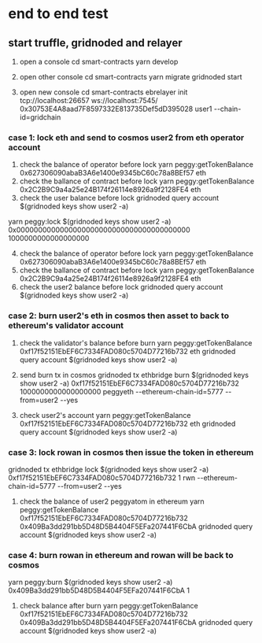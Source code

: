 
# end to end test
## start truffle, gridnoded and relayer
1. open a console
cd smart-contracts
yarn develop

2. open other console 
cd smart-contracts
yarn migrate
gridnoded start

1. open new console
cd smart-contracts
ebrelayer init tcp://localhost:26657 ws://localhost:7545/ 0x30753E4A8aad7F8597332E813735Def5dD395028 user1 --chain-id=gridchain

### case 1: lock eth and send to cosmos user2 from eth operator account
1. check the balance of operator before lock
yarn peggy:getTokenBalance  0x627306090abaB3A6e1400e9345bC60c78a8BEf57 eth
2. check the ballance of contract before lock
yarn peggy:getTokenBalance  0x2C2B9C9a4a25e24B174f26114e8926a9f2128FE4  eth
3. check the user balance before lock
gridnoded query account $(gridnoded keys show user2 -a)

yarn peggy:lock $(gridnoded keys show user2 -a) 0x0000000000000000000000000000000000000000 1000000000000000000

4. check the balance of operator before lock
yarn peggy:getTokenBalance  0x627306090abaB3A6e1400e9345bC60c78a8BEf57 eth
5. check the ballance of contract before lock
yarn peggy:getTokenBalance  0x2C2B9C9a4a25e24B174f26114e8926a9f2128FE4  eth
6. check the user2 balance before lock
gridnoded query account $(gridnoded keys show user2 -a)

### case 2: burn user2's eth in cosmos then asset to back to ethereum's validator account
1. check the validator's balance before burn
yarn peggy:getTokenBalance 0xf17f52151EbEF6C7334FAD080c5704D77216b732 eth
gridnoded query account $(gridnoded keys show user2 -a)

2. send burn tx in cosmos
gridnoded tx ethbridge burn $(gridnoded keys show user2 -a) 0xf17f52151EbEF6C7334FAD080c5704D77216b732 1000000000000000000 peggyeth --ethereum-chain-id=5777 --from=user2 --yes

3. check user2's account 
yarn peggy:getTokenBalance 0xf17f52151EbEF6C7334FAD080c5704D77216b732 eth
gridnoded query account $(gridnoded keys show user2 -a)

### case 3: lock rowan in cosmos then issue the token in ethereum
gridnoded tx ethbridge lock $(gridnoded keys show user2 -a) 0xf17f52151EbEF6C7334FAD080c5704D77216b732 1 rwn  --ethereum-chain-id=5777 --from=user2 --yes

1. check the balance of user2 peggyatom in ethereum
yarn peggy:getTokenBalance 0xf17f52151EbEF6C7334FAD080c5704D77216b732  0x409Ba3dd291bb5D48D5B4404F5EFa207441F6CbA
gridnoded query account $(gridnoded keys show user2 -a)

### case 4: burn rowan in ethereum and rowan will be back to cosmos
yarn peggy:burn $(gridnoded keys show user2 -a) 0x409Ba3dd291bb5D48D5B4404F5EFa207441F6CbA 1
1. check balance after burn 
yarn peggy:getTokenBalance 0xf17f52151EbEF6C7334FAD080c5704D77216b732  0x409Ba3dd291bb5D48D5B4404F5EFa207441F6CbA
gridnoded query account $(gridnoded keys show user2 -a)